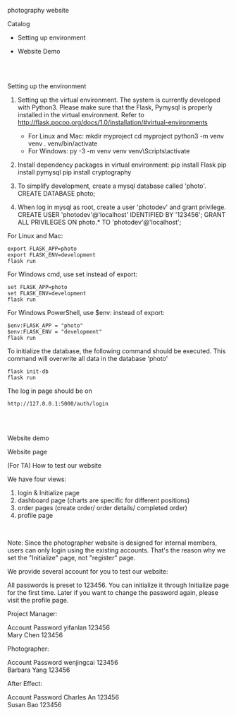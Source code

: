 photography website

Catalog

- Setting up environment

- Website Demo

<br>

<br>

Setting up the environment

1. Setting up the virtual environment. The system is currently developed with Python3. Please make sure that the Flask, Pymysql is properly installed in the virtual environment. Refer to http://flask.pocoo.org/docs/1.0/installation/#virtual-environments
   - For Linux and Mac:
         mkdir myproject
         cd myproject
         python3 -m venv venv
         . venv/bin/activate
   - For Windows:
         py -3 -m venv venv
         venv\Scripts\activate
     
2. Install dependency packages in virtual environment:
       pip install Flask
       pip install pymysql
       pip install cryptography
3. To simplify development, create a mysql database called 'photo'. 
       CREATE DATABASE photo;
4. When log in mysql as root, create a  user 'photodev' and grant privilege.
       CREATE USER 'photodev'@'localhost' IDENTIFIED BY '123456';
       GRANT ALL PRIVILEGES ON photo.* TO 'photodev'@'localhost';
   

For Linux and Mac:

    export FLASK_APP=photo
    export FLASK_ENV=development
    flask run

For Windows cmd, use set instead of export:

    set FLASK_APP=photo
    set FLASK_ENV=development
    flask run

For Windows PowerShell, use $env: instead of export:

    $env:FLASK_APP = "photo"
    $env:FLASK_ENV = "development"
    flask run

To initialize the database, the following command should be executed. This command will overwrite all data in the database 'photo'

    flask init-db
    flask run

 The log in page should be on

    http://127.0.0.1:5000/auth/login





<br>

<br>

Website demo 

Website page

(For TA) How to test our website

We have four views:

1. login & Initialize page
2. dashboard page (charts are specific for different positions)
3. order pages (create order/ order details/ completed order)
4. profile page

<br>

Note: Since the photographer website is designed for internal members, users can only login using the existing accounts. That's the reason why we set the "Initialize" page, not "register" page.

We provide several account for you to test our website:

All passwords is preset to 123456. You can initialize it through Initialize page for the first time. Later if you want to change the password again, please visit the profile page.

Project Manager:

  Account  	Password
  yifanlan 	123456  
  Mary Chen	123456  

Photographer:

  Account     	Password
  wenjingcai  	123456  
  Barbara Yang	123456  

After Effect:

  Account   	Password
  Charles An	123456  
  Susan Bao 	123456  


